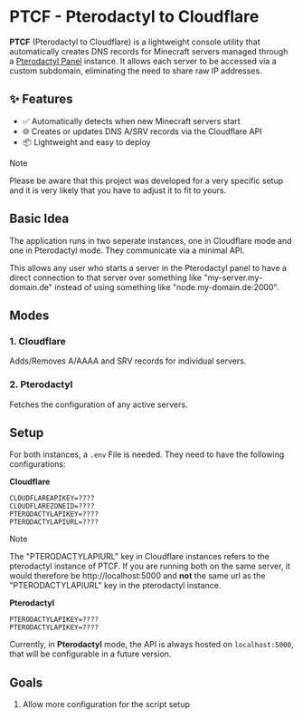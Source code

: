 # PTCF - Pterodactyl to Cloudflare

**PTCF** (Pterodactyl to Cloudflare) is a lightweight console utility that automatically creates DNS records for
Minecraft servers managed through a [Pterodactyl Panel](https://pterodactyl.io/) instance. It allows each server to
be accessed via a custom subdomain, eliminating the need to share raw IP addresses.

## ✨ Features

- ✅ Automatically detects when new Minecraft servers start
- 🌐 Creates or updates DNS A/SRV records via the Cloudflare API
- 📦 Lightweight and easy to deploy

> [!NOTE]
> Please be aware that this project was developed for a very specific setup and it is very likely that you have to
> adjust it to fit to yours.

## Basic Idea

The application runs in two seperate instances, one in Cloudflare mode and one in Pterodactyl mode. They communicate via
a minimal API.

This allows any user who starts a server in the Pterodactyl panel to have a direct connection to that server over
something like "my-server.my-domain.de" instead of using something like "node.my-domain.de:2000".

## Modes

### 1. Cloudflare

Adds/Removes A/AAAA and SRV records for individual servers.

### 2. Pterodactyl

Fetches the configuration of any active servers.

## Setup

For both instances, a `.env` File is needed. They need to have the following configurations:

**Cloudflare**

```
CLOUDFLAREAPIKEY=????
CLOUDFLAREZONEID=????
PTERODACTYLAPIKEY=????
PTERODACTYLAPIURL=????
```

> [!NOTE]
> The "PTERODACTYLAPIURL" key in Cloudflare instances refers to the pterodactyl instance of PTCF. If you are running
> both on the same server, it would therefore be http://localhost:5000 and **not** the same url as the "PTERODACTYLAPIURL"
> key in the pterodactyl instance.


**Pterodactyl**

```
PTERODACTYLAPIKEY=????
PTERODACTYLAPIKEY=????
```

Currently, in **Pterodactyl** mode, the API is always hosted on `localhost:5000`, that will be configurable in a future
version.

## Goals

1. Allow more configuration for the script setup
